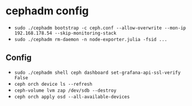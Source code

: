 # cephadm config

- `sudo ./cephadm bootstrap -c ceph.conf --allow-overwrite --mon-ip 192.168.178.54 --skip-monitoring-stack`
- `sudo ./cephadm rm-daemon -n node-exporter.julia -fsid ... `

## Config

- `sudo ./cephadm shell ceph dashboard set-grafana-api-ssl-verify False`
- `ceph orch device ls --refresh`
- `ceph-volume lvm zap /dev/sdb --destroy`
- `ceph orch apply osd --all-available-devices`
